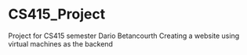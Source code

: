 # CS415_Project
Project for CS415 semester
Dario Betancourth
Creating a website using virtual machines as the backend
